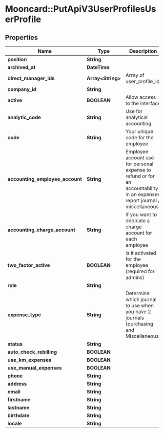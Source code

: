 # Mooncard::PutApiV3UserProfilesUserProfile

## Properties
Name | Type | Description | Notes
------------ | ------------- | ------------- | -------------
**position** | **String** |  | [optional] 
**archived_at** | **DateTime** |  | [optional] 
**direct_manager_ids** | **Array&lt;String&gt;** | Array of user_profile_id | [optional] 
**company_id** | **String** |  | [optional] 
**active** | **BOOLEAN** | Allow access to the interface | [optional] 
**analytic_code** | **String** | Use for analytical accounting | [optional] 
**code** | **String** | Your unique code for the employee | [optional] 
**accounting_employee_account** | **String** | Employee account use for personal expense to refund or for an accountability in an expenses report journal / miscellaneous | [optional] 
**accounting_charge_account** | **String** | If you want to dedicate a charge account for each employee | [optional] 
**two_factor_active** | **BOOLEAN** | Is it activated for the employee (required for admins) | [optional] 
**role** | **String** |  | [optional] 
**expense_type** | **String** | Determine which journal to use when you have 2 journals (purchasing and Miscellaneous) | [optional] 
**status** | **String** |  | [optional] 
**auto_check_rebilling** | **BOOLEAN** |  | [optional] 
**use_km_expenses** | **BOOLEAN** |  | [optional] 
**use_manual_expenses** | **BOOLEAN** |  | [optional] 
**phone** | **String** |  | [optional] 
**address** | **String** |  | [optional] 
**email** | **String** |  | [optional] 
**firstname** | **String** |  | [optional] 
**lastname** | **String** |  | [optional] 
**birthdate** | **String** |  | [optional] 
**locale** | **String** |  | [optional] 


